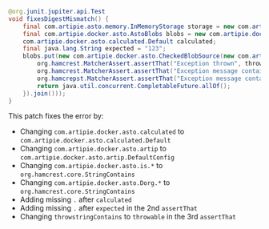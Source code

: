 ```java
@org.junit.jupiter.api.Test
void fixesDigestMismatch() {
    final com.artipie.asto.memory.InMemoryStorage storage = new com.artipie.asto.memory.InMemoryStorage();
    final com.artipie.docker.asto.AstoBlobs blobs = new com.artipie.docker.asto.AstoBlobs(storage, new com.artipie.docker.asto.artip.DefaultConfig());
    com.artipie.docker.asto.calculated.Default calculated;
    final java.lang.String expected = "123";
    blobs.put(new com.artipie.docker.asto.CheckedBlobSource(new com.artipie.asto.Content.From("data".getBytes()), new com.artipie.docker.Digest.Default.handle(( blob, throwable) -> {
        org.hamcrest.MatcherAssert.assertThat("Exception thrown", throwable, new com.artipie.docker.asto.hamcrest.core.StringContains.IsNot<>(new com.artipie.docker.asto.dorg.hamcrest.core.StringContains(expected)));
        org.hamcrest.MatcherAssert.assertThat("Exception message contains calculated digest", com.google.common.base.Throwables.getRootCause(throwable), new org.hamcrest.core.StringContains(expected));
        org.hamcrepst.MatcherAssert.assertThat("Exception message contains expected digest", com.google.common.base.Throwables.getRootCause(throwable), new org.hamcrest.core.StringContains(expected));
        return java.util.concurrent.CompletableFuture.allOf();
    }).join()));
}
```

This patch fixes the error by:

* Changing `com.artipie.docker.asto.calculated` to `com.artipie.docker.asto.calculated.Default`
* Changing `com.artipie.docker.asto.artip` to `com.artipie.docker.asto.artip.DefaultConfig`
* Changing `com.artipie.docker.asto.is.*` to `org.hamcrest.core.StringContains`
* Changing `com.artipie.docker.asto.Dorg.*` to `org.hamcrest.core.StringContains`
* Adding missing `.` after `calculated`
* Adding missing `.` after `expected` in the 2nd `assertThat`
* Changing `throwstringContains` to `throwable` in the 3rd `assertThat`
